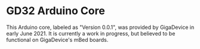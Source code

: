 # GD32 Arduino Core

This Arduino core, labeled as "Version 0.0.1", was provided by GigaDevice in early June 2021. It is currently a work in progress, but believed to be functional on GigaDevice's mBed boards.
